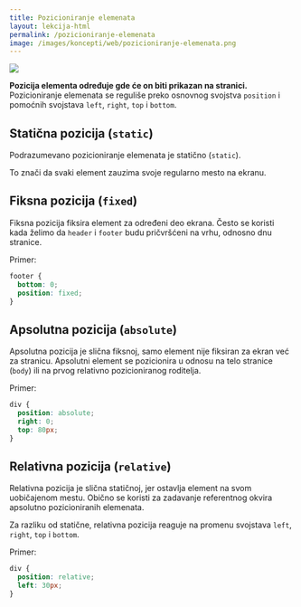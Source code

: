 ```yaml
---
title: Pozicioniranje elemenata
layout: lekcija-html
permalink: /pozicioniranje-elemenata
image: /images/koncepti/web/pozicioniranje-elemenata.png
---
```


![]({{page.image}})

**Pozicija elementa određuje gde će on biti prikazan na stranici.** Pozicioniranje elemenata se reguliše preko osnovnog svojstva `position` i pomoćnih svojstava `left`, `right`, `top` i `bottom`.

## Statična pozicija (`static`)

Podrazumevano pozicioniranje elemenata je statično (`static`).

To znači da svaki element zauzima svoje regularno mesto na ekranu.

## Fiksna pozicija (`fixed`)

Fiksna pozicija fiksira element za određeni deo ekrana. Često se koristi kada želimo da `header` i `footer` budu pričvršćeni na vrhu, odnosno dnu stranice.

Primer:

```css
footer {
  bottom: 0;
  position: fixed;
}
```

## Apsolutna pozicija (`absolute`)

Apsolutna pozicija je slična fiksnoj, samo element nije fiksiran za ekran već za stranicu. Apsolutni element se pozicionira u odnosu na telo stranice (`body`) ili na prvog relativno pozicioniranog roditelja.

Primer:

```css
div {
  position: absolute;
  right: 0;
  top: 80px;
}
```

## Relativna pozicija (`relative`)

Relativna pozicija je slična statičnoj, jer ostavlja element na svom uobičajenom mestu. Obično se koristi za zadavanje referentnog okvira apsolutno pozicioniranih elemenata.

Za razliku od statične, relativna pozicija reaguje na promenu svojstava `left`, `right`, `top` i `bottom`.

Primer:

```css
div {
  position: relative;
  left: 30px;
}
```